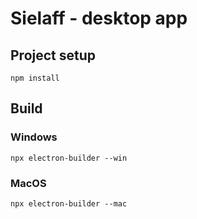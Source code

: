# Sielaff - desktop app


## Project setup
`npm install`
## Build
### Windows
`npx electron-builder --win`
### MacOS
`npx electron-builder --mac`
